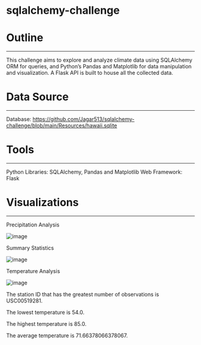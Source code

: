# sqlalchemy-challenge

# Outline
------------------------------------------
This challenge aims to explore and analyze climate data using SQLAlchemy ORM for queries, and Python’s Pandas and Matplotlib for data manipulation and visualization. A Flask API is built to house all the collected data.

# Data Source
------------------------------------------
Database: https://github.com/Jagar513/sqlalchemy-challenge/blob/main/Resources/hawaii.sqlite

# Tools
------------------------------------------
Python Libraries: SQLAlchemy, Pandas and Matplotlib
Web Framework: Flask

# Visualizations
------------------------------------------
Precipitation Analysis

![image](https://github.com/user-attachments/assets/c26d9a0a-6b97-4543-a002-854b043e2ad5)

Summary Statistics

![image](https://github.com/user-attachments/assets/7a4660fb-6a28-4514-be7b-32eadf14046f)

Temperature Analysis

![image](https://github.com/user-attachments/assets/8c8dcada-6969-4c7e-9f9c-c9df547dd9f7)

The station ID that has the greatest number of observations is USC00519281.

The lowest temperature is 54.0.

The highest temperature is 85.0.

The average temperature is 71.66378066378067.








